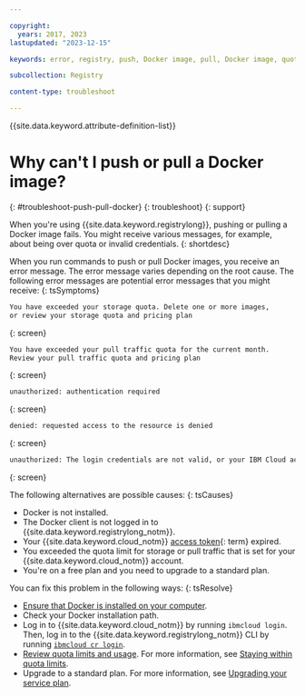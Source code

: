 ```yaml
---

copyright:
  years: 2017, 2023
lastupdated: "2023-12-15"

keywords: error, registry, push, Docker image, pull, Docker image, quota, pricing plan, pull traffic, storage quota

subcollection: Registry

content-type: troubleshoot

---
```


{{site.data.keyword.attribute-definition-list}}

# Why can't I push or pull a Docker image?
{: #troubleshoot-push-pull-docker}
{: troubleshoot}
{: support}

When you're using {{site.data.keyword.registrylong}}, pushing or pulling a Docker image fails. You might receive various messages, for example, about being over quota or invalid credentials.
{: shortdesc}

When you run commands to push or pull Docker images, you receive an error message. The error message varies depending on the root cause. The following error messages are potential error messages that you might receive:
{: tsSymptoms}

```txt
You have exceeded your storage quota. Delete one or more images,
or review your storage quota and pricing plan
```
{: screen}

```txt
You have exceeded your pull traffic quota for the current month.
Review your pull traffic quota and pricing plan
```
{: screen}

```txt
unauthorized: authentication required
```
{: screen}

```txt
denied: requested access to the resource is denied
```
{: screen}

```txt
unauthorized: The login credentials are not valid, or your IBM Cloud account is not active.
```
{: screen}

The following alternatives are possible causes:
{: tsCauses}

- Docker is not installed.
- The Docker client is not logged in to {{site.data.keyword.registrylong_notm}}.
- Your {{site.data.keyword.cloud_notm}} [access token](x2113001){: term} expired.
- You exceeded the quota limit for storage or pull traffic that is set for your {{site.data.keyword.cloud_notm}} account.
- You're on a free plan and you need to upgrade to a standard plan.

You can fix this problem in the following ways:
{: tsResolve}

- [Ensure that Docker is installed on your computer](/docs/Registry?topic=Registry-getting-started#gs_registry_cli_install).
- Check your Docker installation path.
- Log in to {{site.data.keyword.cloud_notm}} by running `ibmcloud login`. Then, log in to the {{site.data.keyword.registrylong_notm}} CLI by running [`ibmcloud cr login`](/docs/Registry?topic=Registry-containerregcli#bx_cr_login).
- [Review quota limits and usage](/docs/Registry?topic=Registry-registry_quota#registry_quota_get). For more information, see [Staying within quota limits](/docs/Registry?topic=Registry-registry_quota#registry_quota_freeup).
- Upgrade to a standard plan. For more information, see [Upgrading your service plan](/docs/Registry?topic=Registry-registry_overview&interface=ui#registry_plan_upgrade).
